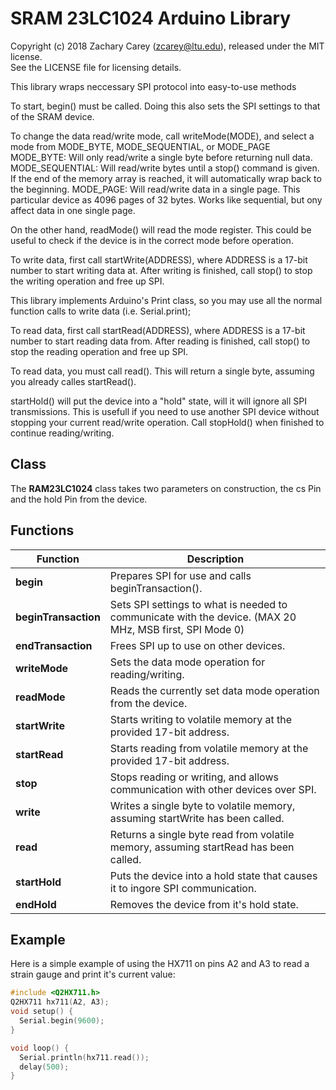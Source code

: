 # SRAM 23LC1024 Arduino Library

Copyright (c) 2018 Zachary Carey (zcarey@ltu.edu), released under the MIT license.  
See the LICENSE file for licensing details.

This library wraps neccessary SPI protocol into easy-to-use methods

To start, begin() must be called. Doing this also sets the SPI settings to that of the SRAM device.

To change the data read/write mode, call writeMode(MODE), and select a mode from MODE_BYTE, MODE_SEQUENTIAL, or MODE_PAGE
MODE_BYTE: Will only read/write a single byte before returning null data.
MODE_SEQUENTIAL: Will read/write bytes until a stop() command is given. If the end of the memory array is reached, it will automatically wrap back to the beginning.
MODE_PAGE: Will read/write data in a single page. This particular device as 4096 pages of 32 bytes. Works like sequential, but ony affect data in one single page.

On the other hand, readMode() will read the mode register. This could be useful to check if the device is in the correct mode before operation.

To write data, first call startWrite(ADDRESS), where ADDRESS is a 17-bit number to start writing data at. After writing is finished, call stop() to stop the writing operation and free up SPI.

This library implements Arduino's Print class, so you may use all the normal function calls to write data (i.e. Serial.print);


To read data, first call startRead(ADDRESS), where ADDRESS is a 17-bit number to start reading data from. After reading is finished, call stop() to stop the reading operation and free up SPI.

To read data, you must call read(). This will return a single byte, assuming you already calles startRead().

startHold() will put the device into a "hold" state, will it will ignore all SPI transmissions. This is usefull if you need to use another SPI device without stopping your current read/write operation. Call stopHold() when finished to continue reading/writing.


## Class
The **RAM23LC1024** class takes two parameters on construction, the cs Pin and the hold Pin from the device.

## Functions

Function  | Description
------------- | -------------
**begin**  | Prepares SPI for use and calls beginTransaction().
**beginTransaction**  | Sets SPI settings to what is needed to communicate with the device. (MAX 20 MHz, MSB first, SPI Mode 0)
**endTransaction** | Frees SPI up to use on other devices.
**writeMode** | Sets the data mode operation for reading/writing.
**readMode** | Reads the currently set data mode operation from the device.
**startWrite** | Starts writing to volatile memory at the provided 17-bit address.
**startRead** | Starts reading from volatile memory at the provided 17-bit address.
**stop** | Stops reading or writing, and allows communication with other devices over SPI.
**write** | Writes a single byte to volatile memory, assuming startWrite has been called.
**read** | Returns a single byte read from volatile memory, assuming startRead has been called.
**startHold** | Puts the device into a hold state that causes it to ingore SPI communication.
**endHold** | Removes the device from it's hold state.

## Example

Here is a simple example of using the HX711 on pins A2 and A3 to read a strain gauge and print it's current value:

```c++
#include <Q2HX711.h>
Q2HX711 hx711(A2, A3);
void setup() {
  Serial.begin(9600);
}

void loop() {
  Serial.println(hx711.read());
  delay(500);
}
```
